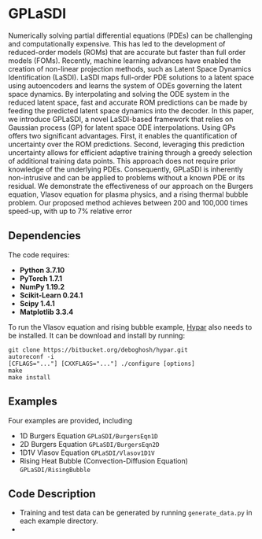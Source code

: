 # GPLaSDI

Numerically solving partial differential equations (PDEs) can be challenging and computationally expensive. This has led to the development of reduced-order models (ROMs) that are accurate but faster than full order models (FOMs). Recently, machine learning advances have enabled the creation of non-linear projection methods, such as Latent Space Dynamics Identification (LaSDI). LaSDI maps full-order PDE solutions to a latent space using autoencoders and learns the system of ODEs governing the latent space dynamics. By interpolating and solving the ODE system in the reduced latent space, fast and accurate ROM predictions can be made by feeding the predicted latent space dynamics into the decoder. In this paper, we introduce GPLaSDI, a novel LaSDI-based framework that relies on Gaussian process (GP) for latent space ODE interpolations. Using GPs offers two significant advantages. First, it enables the quantification of uncertainty over the ROM predictions. Second, leveraging this prediction uncertainty allows for efficient adaptive training through a greedy selection of additional training data points. This approach does not require prior knowledge of the underlying PDEs. Consequently, GPLaSDI is inherently non-intrusive and can be applied to problems without a known PDE or its residual. We demonstrate the effectiveness of our approach on the Burgers equation, Vlasov equation for plasma physics, and a rising thermal bubble problem. Our proposed method achieves between 200 and 100,000 times speed-up, with up to 7% relative error

## Dependencies

The code requires:
* **Python 3.7.10**
* **PyTorch 1.7.1** 
* **NumPy 1.19.2** 
* **Scikit-Learn 0.24.1**
* **Scipy 1.4.1**
* **Matplotlib 3.3.4**

To run the Vlasov equation and rising bubble example, [Hypar](http://hypar.github.io/) also needs to be installed. It can be download and install by running:
```
git clone https://bitbucket.org/deboghosh/hypar.git
autoreconf -i
[CFLAGS="..."] [CXXFLAGS="..."] ./configure [options]
make
make install
```

## Examples

Four examples are provided, including

* 1D Burgers Equation ```GPLaSDI/BurgersEqn1D```
* 2D Burgers Equation ```GPLaSDI/BurgersEqn2D```
* 1D1V Vlasov Equation ```GPLaSDI/Vlasov1D1V```
* Rising Heat Bubble (Convection-Diffusion Equation) ```GPLaSDI/RisingBubble```

## Code Description

* Training and test data can be generated by running ```generate_data.py``` in each example directory.
* 

